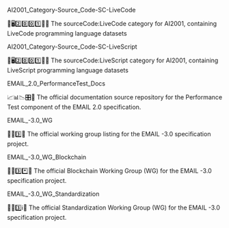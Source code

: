 
AI2001_Category-Source_Code-SC-LiveCode

🧠️🖥️2️⃣️0️⃣️0️⃣️1️⃣️💾️📜️ The sourceCode:LiveCode category for AI2001, containing LiveCode programming language datasets

AI2001_Category-Source_Code-SC-LiveScript

🧠️🖥️2️⃣️0️⃣️0️⃣️1️⃣️💾️📜️ The sourceCode:LiveScript category for AI2001, containing LiveScript programming language datasets

EMAIL_2.0_PerformanceTest_Docs

📈️📊️📉️🎛️📖️ The official documentation source repository for the Performance Test component of the EMAIL 2.0 specification.

EMAIL_-3.0_WG

💼️📧️3️⃣️📃️ The official working group listing for the EMAIL -3.0 specification project.

EMAIL_-3.0_WG_Blockchain

💼️📧️3️⃣️*️⃣️📃️ The official Blockchain Working Group (WG) for the EMAIL -3.0 specification project.

EMAIL_-3.0_WG_Standardization

💼️📧️3️⃣️ℹ️📃️ The official Standardization Working Group (WG) for the EMAIL -3.0 specification project.

